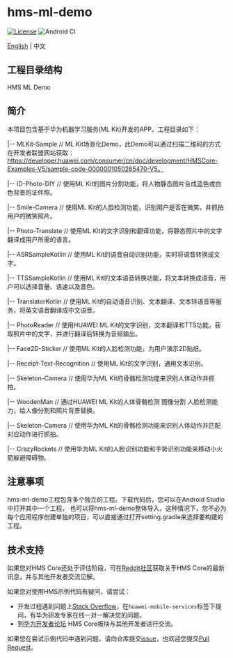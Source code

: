 # hms-ml-demo

[![License](https://img.shields.io/badge/Docs-hmsguides-brightgreen)](https://developer.huawei.com/consumer/cn/doc/development/HMSCore-Guides-V5/service-introduction-0000001050040017-V5) ![Android CI](https://github.com/HMS-Core/hms-ml-demo/workflows/Android%20CI/badge.svg)

[English](https://github.com/HMS-Core/hms-ml-demo/blob/master/README.md) | 中文

## 工程目录结构
   HMS ML Demo


## 简介

本项目包含基于华为机器学习服务(ML Kit)开发的APP。工程目录如下：

|-- MLKit-Sample // ML Kit场景化Demo，此Demo可以通过扫描二维码的方式在开发者联盟网站获取：https://developer.huawei.com/consumer/cn/doc/development/HMSCore-Examples-V5/sample-code-0000001050265470-V5。

|-- ID-Photo-DIY // 使用ML Kit的图片分割功能，将人物静态图片合成蓝色或白色背景的证件照。

|-- Smile-Camera // 使用ML Kit的人脸检测功能，识别用户是否在微笑，并抓拍用户的微笑照片。

|-- Photo-Translate // 使用ML Kit的文字识别和翻译功能，将静态照片中的文字翻译成用户所需的语言。

|-- ASRSampleKotlin // 使用ML Kit的语音自动识别功能，实时将语音转换成文字。

|-- TTSSampleKotlin // 使用ML Kit的文本语音转换功能，将文本转换成语音，用户可以选择音量、语速以及音色。

|-- TranslatorKotlin // 使用ML Kit的自动语音识别、文本翻译、文本转语音等服务，将英文语音翻译成中文语音。

|-- PhotoReader // 使用HUAWEI ML Kit的文字识别，文本翻译和TTS功能，获取照片中的文字，并进行翻译后转换为音频输出。

|-- Face2D-Sticker // 使用ML Kit的人脸检测功能，为用户演示2D贴纸。

|-- Receipt-Text-Recognition // 使用ML Kit的文字识别，通用文本识别。

|-- Skeleton-Camera // 使用华为ML Kit的骨骼检测功能来识别人体动作并抓拍。
    
|-- WoodenMan // 通过HUAWEI ML Kit的人体骨骼检测 图像分割 人脸检测能力，给人像分割和照片背景替换。

|-- Skeleton-Camera // 使用华为ML Kit的骨骼检测功能来识别人体动作并匹配对应动作进行抓拍。

|-- CrazyRockets // 使用华为ML Kit的人脸识别功能和手势识别功能来移动小火箭躲避障碍物。

## 注意事项

hms-ml-demo工程包含多个独立的工程。下载代码后，您可以在Android Studio中打开其中一个工程，
也可以将hms-ml-demo整体导入，这种情况下，您不必为每个应用程序创建单独的项目，可以直接通过打开setting.gradle来选择要构建的工程。

## 技术支持
如果您对HMS Core还处于评估阶段，可在[Reddit社区](https://www.reddit.com/r/HuaweiDevelopers/)获取关于HMS Core的最新讯息，并与其他开发者交流见解。

如果您对使用HMS示例代码有疑问，请尝试：
- 开发过程遇到问题上[Stack Overflow](https://stackoverflow.com/questions/tagged/huawei-mobile-services)，在`huawei-mobile-services`标签下提问，有华为研发专家在线一对一解决您的问题。
- 到[华为开发者论坛](https://developer.huawei.com/consumer/cn/forum/blockdisplay?fid=18) HMS Core板块与其他开发者进行交流。

如果您在尝试示例代码中遇到问题，请向仓库提交[issue](https://github.com/HMS-Core/hms-ml-demo/issues)，也欢迎您提交[Pull Request](https://github.com/HMS-Core/hms-ml-demo/pulls)。
